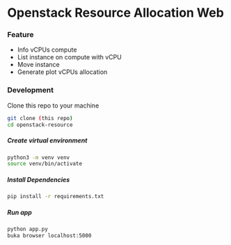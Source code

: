 # Openstack Resource Allocation Web
### Feature
- Info vCPUs compute
- List instance on compute with vCPU
- Move instance
- Generate plot vCPUs allocation

### Development
Clone this repo to your machine
```bash
git clone (this repo)
cd openstack-resource
```
##### Create virtual environment
```bash 
python3 -m venv venv
source venv/bin/activate
```

##### Install Dependencies
```bash
pip install -r requirements.txt
```

##### Run app
```bash
python app.py
buka browser localhost:5000
```